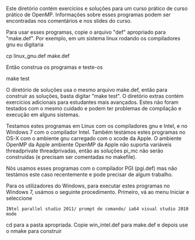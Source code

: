 Este diretório contém exercícios e soluções para um curso prático de
curso prático de OpenMP.  Informações sobre esses programas podem ser encontradas
nos comentários e nos slides do curso.

Para usar esses programas, copie o arquivo "def" apropriado para
"make.def".  Por exemplo, em um sistema linux rodando os compiladores gnu 
eu digitaria

  cp linux_gnu.def make.def

Então construa os programas e teste-os

   make test

O diretório de soluções usa o mesmo arquivo make.def, então para construir
as soluções, basta digitar "make test".  O diretório extras
contém exercícios adicionais para estudantes mais avançados.  Estes
não foram testados com o mesmo cuidado e podem ter problemas de compilação
e execução em alguns sistemas.

Testamos estes programas em Linux com os compiladores gnu e Intel,
e no Windows 7 com o compilador Intel. Também testámos estes programas
no OS-X com o ambiente gnu carregado com o xcode da Apple.   O ambiente OpenMP da Apple
ambiente OpenMP da Apple não suporta variáveis threadprivate
threadprivadas, então as soluções pi_mc não serão construídas (e precisam 
ser comentadas no makefile).

Nós usamos esses programas com o compilador PGI (pgi.def) 
mas não testámos este caso recentemente e pode precisar de algum trabalho.

Para os utilizadores do Windows, para executar estes programas no Windows 7, usámos o seguinte
procedimento.  Primeiro, vá ao menu Iniciar e seleccione 
   
    INtel parallel studio 2011/ prompt de comando/ ia64 visual studio 2010 mode

cd para a pasta apropriada.  Copie win_intel.def para make.def e depois
use o nmake para construir
